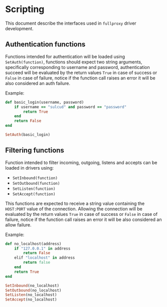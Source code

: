 # Scripting

This document describe the interfaces used in `fullproxy` driver development.

## Authentication functions

Functions intended for authentication will be loaded using `SetAuth(function)`, functions should expect two string arguments, specifically corresponding to username and password, authentication succeed will be evaluated by the return values `True` in case of success or `False` in case of failure, notice if the function call raises an error it will be also considered an auth failure.

Example:

```ruby
def basic_login(username, password)
    if username == "sulcud" and password == "password"
        return True
    end
    return False
end

SetAuth(basic_login)
```

## Filtering functions

Function intended to filter incoming, outgoing, listens and accepts can be loaded in drivers using:

- `SetInbound(function)`
- `SetOutbound(function)`
- `SetListen(function)`
- `SetAccept(function)`

This functions are expected to receive a string value containing the `HOST:PORT` value of the connection. Allowing the connection will be evaluated by the return values `True` in case of success or `False` in case of failure, notice if the function call raises an error it will be also considered an allow failure.

Example:

```ruby
def no_localhost(address)
    if "127.0.0.1" in address
        return False
    elif "localhost" in address
        return false
    end
    return True
end

SetInbound(no_localhost)
SetOutbound(no_localhost)
SetListen(no_localhost)
SetAccept(no_localhost)
```

